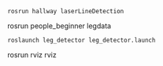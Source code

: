 ```
rosrun hallway laserLineDetection

```
rosrun people_beginner legdata

```
roslaunch leg_detector leg_detector.launch

```
rosrun rviz rviz